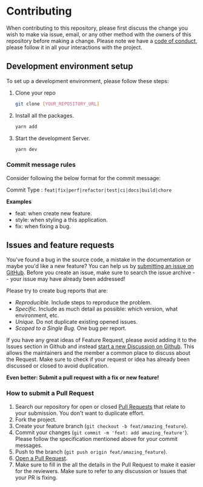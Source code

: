 # Contributing

When contributing to this repository, please first discuss the change you wish to make via issue, email, or any other method with the owners of this repository before making a change.
Please note we have a [code of conduct](CODE_OF_CONDUCT.md), please follow it in all your interactions with the project.

## Development environment setup

To set up a development environment, please follow these steps:

1. Clone your repo

   ```sh
   git clone [YOUR_REPOSITORY_URL]
   ```

2. Install all the packages.

   ```sh
   yarn add
   ```

3. Start the development Server.

   ```sh
   yarn dev
   ```

### Commit message rules

Consider following the below format for the commit message:

Commit Type : `feat|fix|perf|refactor|test|ci|docs|build|chore`

**Examples**

- feat: when create new feature.
- style: when styling a this application.
- fix: when fixing a bug.

## Issues and feature requests

You've found a bug in the source code, a mistake in the documentation or maybe you'd like a new feature? You can help us by [submitting an issue on GitHub](https://github.com/gusleyva/c4cydonia-vercel-blog/issues). Before you create an issue, make sure to search the issue archive -- your issue may have already been addressed!

Please try to create bug reports that are:

- _Reproducible._ Include steps to reproduce the problem.
- _Specific._ Include as much detail as possible: which version, what environment, etc.
- _Unique._ Do not duplicate existing opened issues.
- _Scoped to a Single Bug._ One bug per report.

If you have any great ideas of Feature Request, please avoid adding it to the Issues section in Github and instead [start a new Discussion on Github](https://github.com/gusleyva/c4cydonia-vercel-blog/discussions/categories/ideas). This allows the maintainers and the member a common place to discuss about the Request. Make sure to check if your request or idea has already been discussed or closed to avoid duplication.

**Even better: Submit a pull request with a fix or new feature!**

### How to submit a Pull Request

1. Search our repository for open or closed [Pull Requests](https://github.com/gusleyva/c4cydonia-vercel-blog/pulls) that relate to your submission. You don't want to duplicate effort.
2. Fork the project.
3. Create your feature branch (`git checkout -b feat/amazing_feature`).
4. Commit your changes (`git commit -m 'feat: add amazing_feature'`). Please follow the specification mentioned above for your commit messages.
5. Push to the branch (`git push origin feat/amazing_feature`).
6. [Open a Pull Request](https://github.com/gusleyva/c4cydonia-vercel-blog/compare?expand=1).
7. Make sure to fill in the all the details in the Pull Request to make it easier for the reviewers. Make sure to refer to any discussion or Issues that your PR is fixing.
